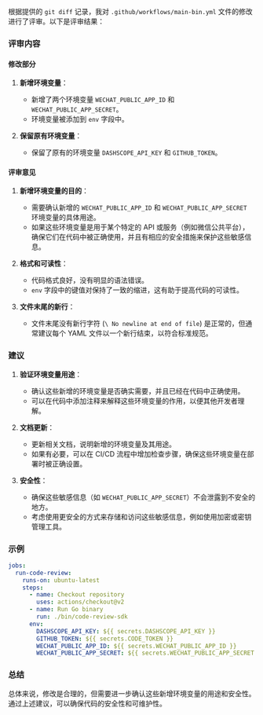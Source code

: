 根据提供的 `git diff` 记录，我对 `.github/workflows/main-bin.yml` 文件的修改进行了评审。以下是评审结果：

### 评审内容

#### 修改部分
1. **新增环境变量**：
   - 新增了两个环境变量 `WECHAT_PUBLIC_APP_ID` 和 `WECHAT_PUBLIC_APP_SECRET`。
   - 环境变量被添加到 `env` 字段中。

2. **保留原有环境变量**：
   - 保留了原有的环境变量 `DASHSCOPE_API_KEY` 和 `GITHUB_TOKEN`。

#### 评审意见

1. **新增环境变量的目的**：
   - 需要确认新增的 `WECHAT_PUBLIC_APP_ID` 和 `WECHAT_PUBLIC_APP_SECRET` 环境变量的具体用途。
   - 如果这些环境变量是用于某个特定的 API 或服务（例如微信公共平台），确保它们在代码中被正确使用，并且有相应的安全措施来保护这些敏感信息。

2. **格式和可读性**：
   - 代码格式良好，没有明显的语法错误。
   - `env` 字段中的键值对保持了一致的缩进，这有助于提高代码的可读性。

3. **文件末尾的新行**：
   - 文件末尾没有新行字符 (`\ No newline at end of file`) 是正常的，但通常建议每个 YAML 文件以一个新行结束，以符合标准规范。

### 建议

1. **验证环境变量用途**：
   - 确认这些新增的环境变量是否确实需要，并且已经在代码中正确使用。
   - 可以在代码中添加注释来解释这些环境变量的作用，以便其他开发者理解。

2. **文档更新**：
   - 更新相关文档，说明新增的环境变量及其用途。
   - 如果有必要，可以在 CI/CD 流程中增加检查步骤，确保这些环境变量在部署时被正确设置。

3. **安全性**：
   - 确保这些敏感信息（如 `WECHAT_PUBLIC_APP_SECRET`）不会泄露到不安全的地方。
   - 考虑使用更安全的方式来存储和访问这些敏感信息，例如使用加密或密钥管理工具。

### 示例

```yaml
jobs:
  run-code-review:
    runs-on: ubuntu-latest
    steps:
      - name: Checkout repository
        uses: actions/checkout@v2
      - name: Run Go binary
        run: ./bin/code-review-sdk
      env:
        DASHSCOPE_API_KEY: ${{ secrets.DASHSCOPE_API_KEY }}
        GITHUB_TOKEN: ${{ secrets.CODE_TOKEN }}
        WECHAT_PUBLIC_APP_ID: ${{ secrets.WECHAT_PUBLIC_APP_ID }}
        WECHAT_PUBLIC_APP_SECRET: ${{ secrets.WECHAT_PUBLIC_APP_SECRET }}
```

### 总结

总体来说，修改是合理的，但需要进一步确认这些新增环境变量的用途和安全性。通过上述建议，可以确保代码的安全性和可维护性。